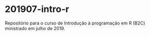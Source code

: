 # 201907-intro-r
Repositório para o curso de Introdução à programação em R (B2C) ministrado em julho de 2019.
